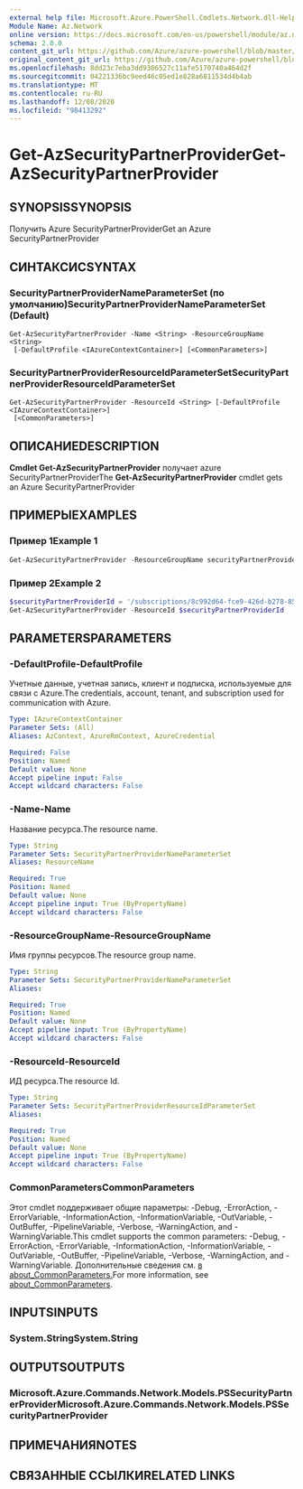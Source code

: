 ```yaml
---
external help file: Microsoft.Azure.PowerShell.Cmdlets.Network.dll-Help.xml
Module Name: Az.Network
online version: https://docs.microsoft.com/en-us/powershell/module/az.network/get-azsecuritypartnerprovider
schema: 2.0.0
content_git_url: https://github.com/Azure/azure-powershell/blob/master/src/Network/Network/help/Get-AzSecurityPartnerProvider.md
original_content_git_url: https://github.com/Azure/azure-powershell/blob/master/src/Network/Network/help/Get-AzSecurityPartnerProvider.md
ms.openlocfilehash: 8dd23c7eba3dd9306527c11afe5170740a464d2f
ms.sourcegitcommit: 04221336bc9eed46c05ed1e828a6811534d4b4ab
ms.translationtype: MT
ms.contentlocale: ru-RU
ms.lasthandoff: 12/08/2020
ms.locfileid: "98413292"
---
```

# <span data-ttu-id="56011-101">Get-AzSecurityPartnerProvider</span><span class="sxs-lookup"><span data-stu-id="56011-101">Get-AzSecurityPartnerProvider</span></span>

## <span data-ttu-id="56011-102">SYNOPSIS</span><span class="sxs-lookup"><span data-stu-id="56011-102">SYNOPSIS</span></span>
<span data-ttu-id="56011-103">Получить Azure SecurityPartnerProvider</span><span class="sxs-lookup"><span data-stu-id="56011-103">Get an Azure SecurityPartnerProvider</span></span>

## <span data-ttu-id="56011-104">СИНТАКСИС</span><span class="sxs-lookup"><span data-stu-id="56011-104">SYNTAX</span></span>

### <span data-ttu-id="56011-105">SecurityPartnerProviderNameParameterSet (по умолчанию)</span><span class="sxs-lookup"><span data-stu-id="56011-105">SecurityPartnerProviderNameParameterSet (Default)</span></span>
```
Get-AzSecurityPartnerProvider -Name <String> -ResourceGroupName <String>
 [-DefaultProfile <IAzureContextContainer>] [<CommonParameters>]
```

### <span data-ttu-id="56011-106">SecurityPartnerProviderResourceIdParameterSet</span><span class="sxs-lookup"><span data-stu-id="56011-106">SecurityPartnerProviderResourceIdParameterSet</span></span>
```
Get-AzSecurityPartnerProvider -ResourceId <String> [-DefaultProfile <IAzureContextContainer>]
 [<CommonParameters>]
```

## <span data-ttu-id="56011-107">ОПИСАНИЕ</span><span class="sxs-lookup"><span data-stu-id="56011-107">DESCRIPTION</span></span>
<span data-ttu-id="56011-108">**Cmdlet Get-AzSecurityPartnerProvider** получает azure SecurityPartnerProvider</span><span class="sxs-lookup"><span data-stu-id="56011-108">The **Get-AzSecurityPartnerProvider** cmdlet gets an Azure SecurityPartnerProvider</span></span>

## <span data-ttu-id="56011-109">ПРИМЕРЫ</span><span class="sxs-lookup"><span data-stu-id="56011-109">EXAMPLES</span></span>

### <span data-ttu-id="56011-110">Пример 1</span><span class="sxs-lookup"><span data-stu-id="56011-110">Example 1</span></span>
```powershell
Get-AzSecurityPartnerProvider -ResourceGroupName securityPartnerProviderRG -Name securityPartnerProvider
```


### <span data-ttu-id="56011-111">Пример 2</span><span class="sxs-lookup"><span data-stu-id="56011-111">Example 2</span></span>
```powershell
$securityPartnerProviderId = '/subscriptions/8c992d64-fce9-426d-b278-85642dfeab03/resourceGroups/securityPartnerProviderRG/providers/Microsoft.Network/securityPartnerProvider/securityPartnerProvider'
Get-AzSecurityPartnerProvider -ResourceId $securityPartnerProviderId
```

## <span data-ttu-id="56011-112">PARAMETERS</span><span class="sxs-lookup"><span data-stu-id="56011-112">PARAMETERS</span></span>

### <span data-ttu-id="56011-113">-DefaultProfile</span><span class="sxs-lookup"><span data-stu-id="56011-113">-DefaultProfile</span></span>
<span data-ttu-id="56011-114">Учетные данные, учетная запись, клиент и подписка, используемые для связи с Azure.</span><span class="sxs-lookup"><span data-stu-id="56011-114">The credentials, account, tenant, and subscription used for communication with Azure.</span></span>

```yaml
Type: IAzureContextContainer
Parameter Sets: (All)
Aliases: AzContext, AzureRmContext, AzureCredential

Required: False
Position: Named
Default value: None
Accept pipeline input: False
Accept wildcard characters: False
```

### <span data-ttu-id="56011-115">-Name</span><span class="sxs-lookup"><span data-stu-id="56011-115">-Name</span></span>
<span data-ttu-id="56011-116">Название ресурса.</span><span class="sxs-lookup"><span data-stu-id="56011-116">The resource name.</span></span>

```yaml
Type: String
Parameter Sets: SecurityPartnerProviderNameParameterSet
Aliases: ResourceName

Required: True
Position: Named
Default value: None
Accept pipeline input: True (ByPropertyName)
Accept wildcard characters: False
```

### <span data-ttu-id="56011-117">-ResourceGroupName</span><span class="sxs-lookup"><span data-stu-id="56011-117">-ResourceGroupName</span></span>
<span data-ttu-id="56011-118">Имя группы ресурсов.</span><span class="sxs-lookup"><span data-stu-id="56011-118">The resource group name.</span></span>

```yaml
Type: String
Parameter Sets: SecurityPartnerProviderNameParameterSet
Aliases:

Required: True
Position: Named
Default value: None
Accept pipeline input: True (ByPropertyName)
Accept wildcard characters: False
```

### <span data-ttu-id="56011-119">-ResourceId</span><span class="sxs-lookup"><span data-stu-id="56011-119">-ResourceId</span></span>
<span data-ttu-id="56011-120">ИД ресурса.</span><span class="sxs-lookup"><span data-stu-id="56011-120">The resource Id.</span></span>

```yaml
Type: String
Parameter Sets: SecurityPartnerProviderResourceIdParameterSet
Aliases:

Required: True
Position: Named
Default value: None
Accept pipeline input: True (ByPropertyName)
Accept wildcard characters: False
```

### <span data-ttu-id="56011-121">CommonParameters</span><span class="sxs-lookup"><span data-stu-id="56011-121">CommonParameters</span></span>
<span data-ttu-id="56011-122">Этот cmdlet поддерживает общие параметры: -Debug, -ErrorAction, -ErrorVariable, -InformationAction, -InformationVariable, -OutVariable, -OutBuffer, -PipelineVariable, -Verbose, -WarningAction, and -WarningVariable.</span><span class="sxs-lookup"><span data-stu-id="56011-122">This cmdlet supports the common parameters: -Debug, -ErrorAction, -ErrorVariable, -InformationAction, -InformationVariable, -OutVariable, -OutBuffer, -PipelineVariable, -Verbose, -WarningAction, and -WarningVariable.</span></span> <span data-ttu-id="56011-123">Дополнительные сведения см. [в about_CommonParameters.](http://go.microsoft.com/fwlink/?LinkID=113216)</span><span class="sxs-lookup"><span data-stu-id="56011-123">For more information, see [about_CommonParameters](http://go.microsoft.com/fwlink/?LinkID=113216).</span></span>

## <span data-ttu-id="56011-124">INPUTS</span><span class="sxs-lookup"><span data-stu-id="56011-124">INPUTS</span></span>

### <span data-ttu-id="56011-125">System.String</span><span class="sxs-lookup"><span data-stu-id="56011-125">System.String</span></span>

## <span data-ttu-id="56011-126">OUTPUTS</span><span class="sxs-lookup"><span data-stu-id="56011-126">OUTPUTS</span></span>

### <span data-ttu-id="56011-127">Microsoft.Azure.Commands.Network.Models.PSSecurityPartnerProvider</span><span class="sxs-lookup"><span data-stu-id="56011-127">Microsoft.Azure.Commands.Network.Models.PSSecurityPartnerProvider</span></span>

## <span data-ttu-id="56011-128">ПРИМЕЧАНИЯ</span><span class="sxs-lookup"><span data-stu-id="56011-128">NOTES</span></span>

## <span data-ttu-id="56011-129">СВЯЗАННЫЕ ССЫЛКИ</span><span class="sxs-lookup"><span data-stu-id="56011-129">RELATED LINKS</span></span>
